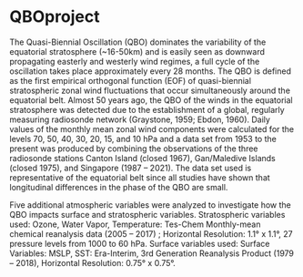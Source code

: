 # QBOproject
The Quasi-Biennial Oscillation (QBO) dominates the variability of the equatorial stratosphere (~16-50km) and is easily seen as downward propagating easterly and westerly wind regimes, a full cycle of the oscillation takes place approximately every 28 months. The QBO is defined as the first empirical orthogonal function (EOF) of quasi-biennial stratospheric zonal wind fluctuations that occur simultaneously around the equatorial belt. Almost 50 years ago, the QBO of the winds in the equatorial stratosphere was detected due to the establishment of a global, regularly measuring radiosonde network (Graystone, 1959; Ebdon, 1960). Daily values of the monthly mean zonal wind components were calculated for the levels 70, 50, 40, 30, 20, 15, and 10 hPa and a data set from 1953 to the present was produced by combining the observations of the three radiosonde stations Canton Island (closed 1967), Gan/Maledive Islands (closed 1975), and Singapore (1987 – 2021). The data set used is representative of the equatorial belt since all studies have shown that longitudinal differences in the phase of the QBO are small. 

Five additional atmospheric variables were analyzed to investigate how the QBO impacts surface and stratospheric variables. Stratospheric variables used: Ozone, Water Vapor, Temperature: Tes-Chem Monthly-mean chemical reanalysis data (2005 – 2017) ; Horizontal Resolution: 1.1° x 1.1°, 27 pressure levels from 1000 to 60 hPa. Surface variables used: Surface Variables: MSLP, SST: Era-Interim, 3rd Generation Reanalysis Product (1979 – 2018), Horizontal Resolution: 0.75° x 0.75°. 

